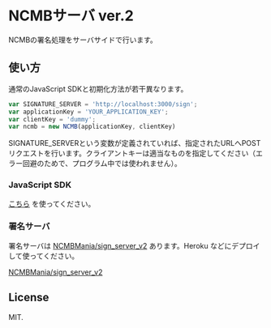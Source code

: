 # NCMBサーバ ver.2

NCMBの署名処理をサーバサイドで行います。

## 使い方

通常のJavaScript SDKと初期化方法が若干異なります。

```javascript
var SIGNATURE_SERVER = 'http://localhost:3000/sign';
var applicationKey = 'YOUR_APPLICATION_KEY';
var clientKey = 'dummy';
var ncmb = new NCMB(applicationKey, clientKey)
```

SIGNATURE_SERVERという変数が定義されていれば、指定されたURLへPOSTリクエストを行います。クライアントキーは適当なものを指定してください（エラー回避のためで、プログラム中では使われません）。

### JavaScript SDK

[こちら](https://github.com/NCMBMania/ncmb_server_v2/blob/master/sdk/ncmb.min.js) を使ってください。

### 署名サーバ

署名サーバは [NCMBMania/sign_server_v2](https://github.com/NCMBMania/sign_server_v2) あります。Heroku などにデプロイして使ってください。

[NCMBMania/sign_server_v2](https://github.com/NCMBMania/sign_server_v2)

## License

MIT.
